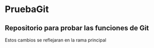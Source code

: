 # PruebaGit
Repositorio para probar las funciones de Git
----
Estos cambios se reflejaran en la rama principal
